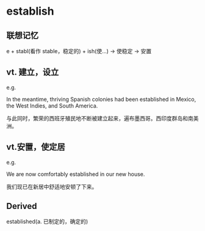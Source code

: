 # establish

## 联想记忆

e + stabl(看作 stable，稳定的) + ish(使...) → 使稳定 → 安置

## vt. 建立，设立

e.g.

In the meantime, thriving Spanish colonies had been established in Mexico, the West Indies, and South America.

与此同时，繁荣的西班牙殖民地不断被建立起来，遍布墨西哥。西印度群岛和南美洲。

## vt.安置，使定居

e.g.

We are now comfortably established in our new house.

我们现已在新居中舒适地安顿了下来。

## Derived

established(a. 已制定的，确定的)

